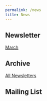 ```yaml
---
permalink: /news
title: News
---
```


## Newsletter
[March](https://drive.google.com/file/d/1s3AkmLNZMMYbkcfkTPr6Ez_fRAMPGXH1/view)

## Archive
[All Newsletters](https://karate.carteronline.net/#folder)

## Mailing List
